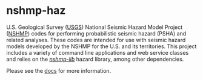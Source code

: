 # nshmp-haz

U.S. Geological Survey ([USGS](https://www.usgs.gov)) National Seismic Hazard Model Project
([NSHMP](https://earthquake.usgs.gov/hazards/)) codes for performing probabilistic seismic
hazard (PSHA) and related analyses. These codes are intended for use with seismic hazard models
developed by the NSHMP for the U.S. and its territories. This project includes a variety of
command line applications and web service classes and relies on the
[*nshmp-lib*](https://code.usgs.gov/ghsc/nshmp/nshmp-lib) hazard library, among other
dependencies.

Please see the [docs](docs/README.md) for more information.
